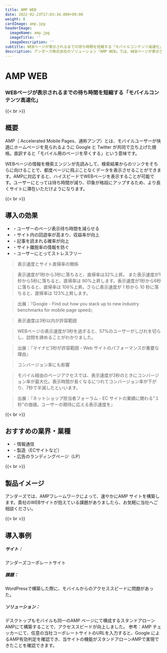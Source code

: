 ```yaml
---
title: AMP WEB
date: 2022-02-23T17:03:34.000+09:00
weight: 8
cardImage: amp.jpg
headerImage:
  imageName: amp.jpg
  imageTitle: ''
  imageDescription: ''
subtitle: WEBページが表示されるまでの待ち時間を短縮する「モバイルコンテンツ高速化」
description: アンダーズ株式会社のソリューション「AMP WEB」では、WEBページが表示されるまでの待ち時間を短縮する「モバイルコンテンツ高速化」を実行することが可能です。AMPフレームワークによって、速やかにAMP サイトを構築します。貴社のWEBサイトが抱えている課題がありましたら、お気軽にご相談ください。
---
```

# AMP WEB

### WEBページが表示されるまでの待ち時間を短縮する「モバイルコンテンツ高速化」

{{< br >}}

## 概要

AMP（ Accelerated Mobile Pages、通称アンプ）とは、モバイルユーザーが快適にホームページを見られるように Google と Twitter が共同で立ち上げた規格。直訳すると「モバイル用のページを早くする」という意味です。

WEBページの情報を検索エンジンが先読みして、検索結果からのリンクをそちらに向けることで、都度ページに飛ぶことなくデータを表示させることができます。AMPに対応すると、ハイスピードでWEBページを表示することが可能です。ユーザーにとっては待ち時間が減り、印象が格段にアップするため、より長くサイトに滞在いただけようになります。

{{< br >}}

## 導入の効果

* ・ユーザーのページ表示待ち時間を減らせる
* ・サイト内の回遊率が高まり、収益率が向上
* ・記事を読まれる確率が向上
* ・サイト離脱率の情報を防ぐ
* ・ユーザーにとってストレスフリー

> 表示速度とサイト直帰率の関係

> 表示速度が1秒から3秒に落ちると、直帰率は32%上昇。 また表示速度が1秒から5秒に落ちると、直帰率は 90%上昇します。表示速度が1秒から6秒に落ちると、直帰率は 106%上昇。さらに表示速度が 1 秒から 10 秒に落ちると、直帰率は 123%上昇します。

> 出展：『Google - Find out how you stack up to new industry benchmarks for mobile page speed』

> 表示速度は3秒以内が許容範囲

> WEBページの表示速度が3秒を過ぎると、57%のユーザーがしびれを切らし、訪問を諦めることがわかりました。

> 出展：『マイナビ3秒が許容範囲 - Web サイトのパフォーマンスが重要な理由』

> コンバージョン率にも影響

> モバイル経由のページアクセスでは、表示速度が3秒のときにコンバージョン率が最大化。表示時間が長くなるにつれてコンバージョン率が下がり、7秒で半減したといいます。

> 出展：『ネットショップ担当者フォーラム - EC サイトの業績に関わる"１秒"の価値。ユーザーの期待に応える表示速度を』

{{< br >}}

## おすすめの業界・業種

* ・情報通信
* ・製造（ECサイトなど）
* ・広告のランディングページ（LP）

{{< br >}}

## 製品イメージ

アンダーズでは、AMPフレームワークによって、速やかにAMP サイトを構築します。貴社のWEBサイトが抱えている課題がありましたら、お気軽に当社へご相談ください。

{{< br >}}

## 導入事例

##### **サイト**：

アンダーズコーポレートサイト

##### **課題**：

WordPressで構築した際に、モバイルからのアクセススピードに問題があった。

##### **ソリューション**：

デスクトップもモバイルも同一のAMP ページにて構成するスタンドアローンAMPにて構築することで、アクセススピードが向上しました。 参考：AMP チェッカーにて、任意の当社コーポレートサイトのURLを入力すると、Google によるAMP有効判定を確認でき、当サイトの機能がスタンドアローンAMPで実現できたことを確認できます。